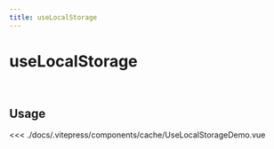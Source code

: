 ```yaml
---
title: useLocalStorage
---
```


# useLocalStorage

> 

<br />

## Usage

<script>
import UseLocalStorageDemo from '../.vitepress/components/cache/UseLocalStorageDemo.vue'

export default {
  components: {
    UseLocalStorageDemo
  }
}
</script>
<div id="UseLocalStorageDemo" class="container">
  <UseLocalStorageDemo />
</div>

<<< ./docs/.vitepress/components/cache/UseLocalStorageDemo.vue

<br />
